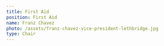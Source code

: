 ```yaml
---
title: First Aid
position: First Aid
name: Franz Chavez
photo: /assets/franz-chavez-vice-president-lethbridge.jpg
type: Chair
---
```


